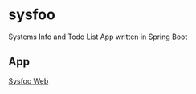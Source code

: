 # sysfoo
Systems Info and Todo List  App written in Spring Boot

## App 
[Sysfoo Web](./sysfoo-web.png)
